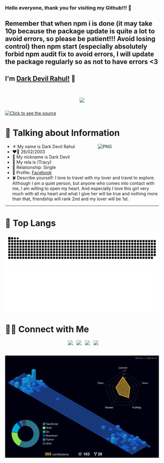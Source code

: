 ### Hello everyone, thank you for visiting my Github!!! 👋
## Remember that when npm i is done (it may take 10p because the package update is quite a lot to avoid errors, so please be patient!!! Avoid losing control) then npm start (especially absolutely forbid npm audit fix to avoid errors, I will update the package regularly so as not to have errors <3
## I'm [Dark Devil Rahul!](https://www.facebook.com/100092968814324) 👋
<h1 align="center">
    <img src="home/img.svg"/>
</h1>
<a href="#" target="_blank">
  <img src="home/Dark Devil Rahul.svg" width="1200" alt="Click to see the source" />
</a>

# 📰 Talking about Information
<img align="right" width=200px alt="PNG" src="https://i.pinimg.com/originals/a0/10/21/a010215b786ada4176ae237b5b154310.gif" />

-   ⚜️ My name is Dark Devil Rahul
-   ❤️‍🔥 26/02/2003
-   💬 My nickname is Dark Devil 
-   💬 My rela is (Tracy)
-   💓 Relationship: Single
-   🍁 Profile: [Facebook](https://www.facebook.com/100092968814324)
-   🍀 Describe yourself: I love to travel with my lover and travel to explore. Although I am a quiet person, but anyone who comes into contact with me, I am willing to open my heart. And especially I love this girl very much with all my heart and what I give her will be true and nothing more than that, friendship will rank 2nd and my lover will be 1st.
<hr>

# 📖 Top Langs
![](https://github.com/Platane/snk/raw/output/github-contribution-grid-snake.svg)
![Hello](home/hello.svg)
# 🤝🏻 Connect with Me
<p align="center">
&nbsp; <a href="https://www.instagram.com/_dark_davil_01_" target="_blank" rel="noopener noreferrer"><img src="https://img.icons8.com/plasticine/100/000000/instagram-new.png" width="100" /></a>    
&nbsp; <a href="https://github.com/dark03devil0" target="_blank" rel="noopener noreferrer"><img src="https://img.icons8.com/plasticine/100/000000/github.png" width="100" /></a>
&nbsp; <a href="https://www.facebook.com/100092968814324" target="_blank" rel="noopener noreferrer"><img src="https://img.icons8.com/plasticine/100/000000/facebook.png"  width="100" /></a>
&nbsp; <a href="mailto:dark03devil0@gmail.com" target="_blank" rel="noopener noreferrer"><img src="https://img.icons8.com/plasticine/100/000000/gmail.png"  width="100" /></a>
</p>
<br>
<a href="#" target="_blank">
  <img src="home/profile-night-view.svg" width="1200" alt="Click to see the source" />
</a>  
</a>
